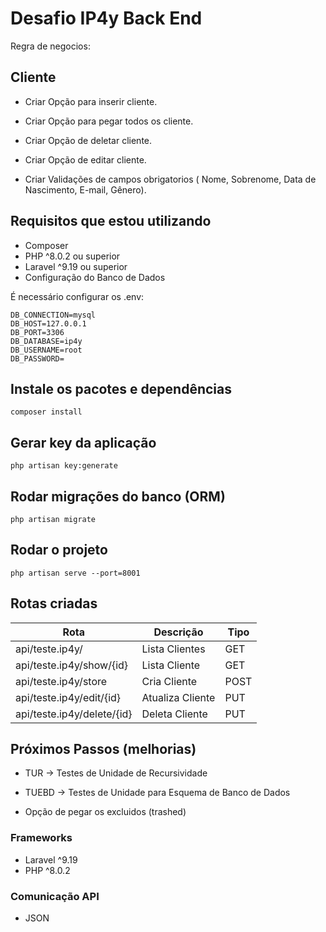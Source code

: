 # Desafio IP4y Back End

Regra de negocios:

## Cliente

- Criar Opção para inserir cliente.

- Criar Opção para pegar todos os cliente.

- Criar Opção de deletar cliente.

- Criar Opção de editar cliente.

- Criar Validações de campos obrigatorios ( Nome, Sobrenome, Data de Nascimento, E-mail, Gênero).

## Requisitos que estou utilizando

- Composer
- PHP ^8.0.2 ou superior 
- Laravel ^9.19 ou superior
- Configuração do Banco de Dados

É necessário configurar os .env:

```dosini
DB_CONNECTION=mysql
DB_HOST=127.0.0.1
DB_PORT=3306
DB_DATABASE=ip4y
DB_USERNAME=root
DB_PASSWORD=
```

## Instale os pacotes e dependências

`composer install`

## Gerar key da aplicação

`php artisan key:generate`

## Rodar migrações do banco (ORM)

`php artisan migrate`

## Rodar o projeto

`php artisan serve --port=8001`

## Rotas criadas

| Rota                          | Descrição                       | Tipo  |
| ----------------------------- | ------------------------------- | ----- |
| api/teste.ip4y/               | Lista Clientes                  | GET   |
| api/teste.ip4y/show/{id}      | Lista Cliente                   | GET   |
| api/teste.ip4y/store          | Cria Cliente                    | POST  |
| api/teste.ip4y/edit/{id}      | Atualiza Cliente                | PUT   |
| api/teste.ip4y/delete/{id}    | Deleta Cliente                  | PUT   |


## Próximos Passos (melhorias)

- TUR -> Testes de Unidade de Recursividade

- TUEBD -> Testes de Unidade para Esquema de Banco de Dados 

- Opção de pegar os excluidos (trashed) 

###  Frameworks

- Laravel ^9.19
- PHP ^8.0.2

### Comunicação API

- JSON